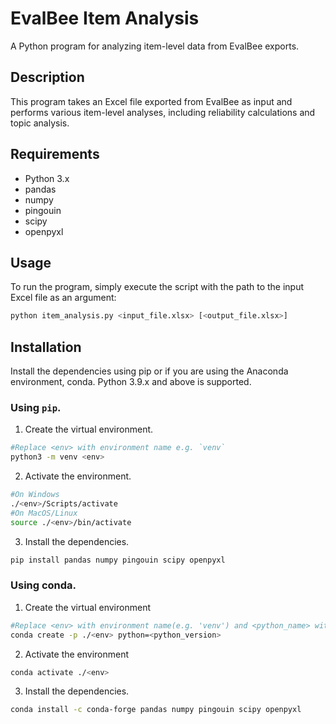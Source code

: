 # EvalBee Item Analysis

A Python program for analyzing item-level data from EvalBee exports.

## Description

This program takes an Excel file exported from EvalBee as input and performs various item-level analyses, including reliability calculations and topic analysis.

## Requirements

* Python 3.x
* pandas
* numpy
* pingouin
* scipy
* openpyxl

## Usage

To run the program, simply execute the script with the path to the input Excel file as an argument:
```bash
python item_analysis.py <input_file.xlsx> [<output_file.xlsx>]
```

## Installation
Install the dependencies using pip or if you are using the Anaconda environment, conda. Python 3.9.x and above is supported.

### Using `pip`.
1. Create the virtual environment.
```bash
#Replace <env> with environment name e.g. `venv`
python3 -m venv <env>
```
2. Activate the environment.
```bash
#On Windows
./<env>/Scripts/activate
#On MacOS/Linux
source ./<env>/bin/activate

```
3. Install the dependencies.
```bash
pip install pandas numpy pingouin scipy openpyxl
```

### Using conda.
1. Create the virtual environment
```bash
#Replace <env> with environment name(e.g. 'venv') and <python_name> with preferred python version(e.g. 3.10) 
conda create -p ./<env> python=<python_version>

```
2. Activate the environment
```bash
conda activate ./<env>
```
3. Install the dependencies.
```bash
conda install -c conda-forge pandas numpy pingouin scipy openpyxl
```